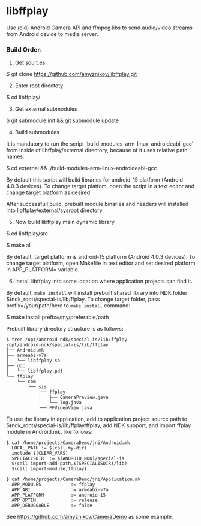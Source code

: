 # libffplay

Use (old) Android Camera API and ffmpeg libs to send audio/video streams from Android device to media server.

### Build Order:

1. Get sources

  $ git clone https://github.com/amyznikov/libffplay.git
 
2. Enter root directoty

  $ cd libffplay/

3. Get external submodules
  
  $ git submodule init && git submodule update
  
4. Build submodules 
   
  It is mandatory to run the script 'build-modules-arm-linux-androideabi-gcc' from inside of libffplay/external directory, 
  because of it uses relative path names:
   
  $ cd external && ./build-modules-arm-linux-androideabi-gcc
   
  By default this script will build libraries for android-15 platform (Android 4.0.3 devices).
  To change target platfom, open the script in a text editor and change target platform as desired.
   
  After successfull build, prebuilt module binaries and headers will installed into libffplay/external/sysroot directory.
   
5. Now build libffplay main dynamic library
  
  $ cd libffplay/src
  
  $ make all
  
  By default, target platform is android-15 platform (Android 4.0.3 devices).
  To change target platform, open Makefile in text editor and set desired platform in APP_PLATFORM= variable.
  
6. Install libffplay into some location where application projects can find it.
  
  By default, `make install` will install prebuilt shared library into NDK folder  $(ndk_root)/special-is/lib/ffplay.
  To change target folder, pass prefix=/your/path/here to `make install` command:
  
  $ make install prefix=/my/preferable/path
  
  Prebuilt library directory structure is as follows:
  
```
$ tree /opt/android-ndk/special-is/lib/ffplay
/opt/android-ndk/special-is/lib/ffplay
├── Android.mk
├── armeabi-v7a
│   └── libffplay.so
├── doc
│   └── libffplay.pdf
└── ffplay
    └── com
        └── sis
            ├── ffplay
            │   ├── CameraPreview.java
            │   └── log.java
            └── FFVideoView.java

```

To use the library in application, add to application project source path to $(ndk_root)/special-is/lib/ffplay/ffplay, 
add NDK support, and import ffplay module in Android.mk, like follows:
```
$ cat /home/projects/CameraDemo/jni/Android.mk 
  LOCAL_PATH := $(call my-dir)
  include $(CLEAR_VARS)
  SPECIALISDIR  := $(ANDROID_NDK)/special-is
  $(call import-add-path,$(SPECIALISDIR)/lib)
  $(call import-module,ffplay)
  
$ cat /home/projects/CameraDemo/jni/Application.mk 
  APP_MODULES           := ffplay
  APP_ABI               := armeabi-v7a
  APP_PLATFORM          := android-15
  APP_OPTIM             := release
  APP_DEBUGGABLE        := false
```
See https://github.com/amyznikov/CameraDemo as some example.


   
   
   



  
  
   
   
   
   
   
